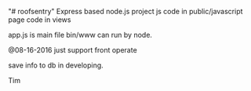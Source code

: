 "# roofsentry" 
Express based node.js project
js code in public/javascript
page code in views

app.js is main file
bin/www can run by node.

@08-16-2016 just support front operate

save info to db in developing.

Tim 
